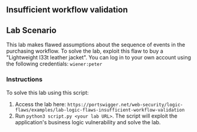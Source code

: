 ## Insufficient workflow validation
## Lab Scenario
This lab makes flawed assumptions about the sequence of events in the purchasing workflow. To solve the lab, exploit this flaw to buy a "Lightweight l33t leather jacket".
You can log in to your own account using the following credentials: `wiener:peter`

### Instructions
To solve this lab using this script:
1. Access the lab here: `https://portswigger.net/web-security/logic-flaws/examples/lab-logic-flaws-insufficient-workflow-validation`
2. Run `python3 script.py <your lab URL>`. The script will exploit the application's business logic vulnerability and solve the lab.